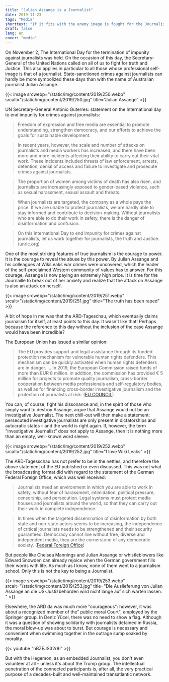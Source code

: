 ```yaml
---
title: "Julian Assange is a Journalist"
date: 2019-11-23
tags: "Media"
shorttext: "If it fits with the enemy image is fought for the Journalist, the Journalist attacks the Western world image of being better he is enemy to politics and media."
draft: false
lang: en
cover: "media"
---
```


On November 2, The International Day for the termination of impunity against journalists was held. On the occasion of this day, the Secretary-General of the United Nations called on all of us to fight for truth and Justice. This also applies in particular to all those whose professional self-image is that of a journalist. State-sanctioned crimes against journalists can hardly be more symbolized these days than with the name of Australian journalist Julian Assange.

{{< image srcwebp="/static/img/content/2019/250.webp" srcalt="/static/img/content/2019/250.jpg" title="Julian Assange" >}}

UN Secretary-General António Guterres: statement on the International day to end impunity for crimes against journalists:

> Freedom of expression and free media are essential to promote understanding, strengthen democracy, and our efforts to achieve the goals for sustainable development.

> In recent years, however, the scale and number of attacks on journalists and media workers has increased, and there have been more and more incidents affecting their ability to carry out their vital work. These incidents included threats of law enforcement, arrests, detention, denial of access and failure to investigate and prosecute crimes against journalists.

> The proportion of women among victims of death has also risen, and journalists are increasingly exposed to gender-based violence, such as sexual harassment, sexual assault and threats.

> When journalists are targeted, the company as a whole pays the price. If we are unable to protect journalists, we are hardly able to stay informed and contribute to decision-making. Without journalists who are able to do their work in safety, there is the danger of disinformation and confusion.

> On this International Day to end impunity for crimes against journalists, let us work together for journalists, the truth and Justice. (unric.org)

One of the most striking features of true journalism is the courage to power. It is the courage to reveal the abuse by this power. By Julian Assange and his colleagues at WikiLeaks war crimes were uncovered, which the leader of the self-proclaimed Western community of values has to answer. For this courage, Assange is now paying an extremely high price. It is time for the Journaille to break out of her anxiety and realize that the attack on Assange is also an attack on herself.

{{< image srcwebp="/static/img/content/2019/251.webp" srcalt="/static/img/content/2019/251.jpg" title="The truth has been raped" >}}

A bit of hope in me was that the ARD-Tageschau, which eventually claims journalism for itself, at least points to this day. It wasn't like that! Perhaps because the reference to this day without the inclusion of the case Assange would have been incredible?

The European Union has issued a similar opinion:

> The EU provides support and legal assistance through its funded protection mechanism for vulnerable human rights defenders. This mechanism can be quickly activated when human rights defenders are in danger. ... In 2019, the European Commission raised funds of more than EUR 8 million.  in addition, the commission has provided € 5 million for projects to promote quality journalism, cross-border cooperation between media professionals and self-regulatory bodies, as well as for financing cross-border investigative journalism and the protection of journalists at risk. ([EU COUNCIL](https://www.consilium.europa.eu/de/press/press-releases/2019/10/31/declaration-by-the-high-representative-on-behalf-of-the-eu-on-the-occasion-of-the-international-day-to-end-impunity-for-crimes-against-journalists-2nd-november-2019/ "Erklärung der Hohen Vertreterin im Namen der EU zum Internationalen Tag zur Beendigung der Straflosigkeit für Verbrechen gegen Journalisten – 2. November 20"))

You can, of course, fight his dissonance and, in the spirit of those who simply want to destroy Assange, argue that Assange would not be an investigative Journalist. The next chill-out will then make a statement: persecuted investigative journalists are only present in dictatorships and autocratic states – and the world is right again. If, however, the term "investigative Journalist” does not apply to Assange, then it is nothing more than an empty, well-known word sleeve.

{{< image srcwebp="/static/img/content/2019/252.webp" srcalt="/static/img/content/2019/252.jpg" title="I love Wiki Leaks" >}}

The ARD-Tagesschau has not prefer to be in the nettles, and therefore the above statement of the EU published or even discussed. This was not what the broadcasting format did with regard to the statement of the German Federal Foreign Office, which was well received:

> Journalists need an environment in which you are able to work in safety, without fear of harassment, intimidation, political pressure, censorship, and persecution. Legal systems must protect media houses and journalists around the world, so that they can carry out their work in complete independence.

> In times when the targeted dissemination of disinformation by both state and non-state actors seems to be increasing, the independence of critical journalists needs to be strengthened and their security guaranteed. Democracy cannot live without free, diverse and independent media, they are the cornerstone of any democratic society. ([Federal Foreign Office](https://www.auswaertiges-amt.de/de/newsroom/tag-straflosigkeit-verbrechen-journalisten/2262502 "Menschenrechtsbeauftragte Kofler zum Internationalen Tag gegen Straflosigkeit für Verbrechen an Journalisten"))

But people like Chelsea Mannings and Julian Assange or whistleblowers like Edward Snowden can already rejoice when the German government fills their words with life. As much as I know, none of them went to a journalism school. Only this is not the key to being a Journalist.

{{< image srcwebp="/static/img/content/2019/253.webp" srcalt="/static/img/content/2019/253.jpg" title="Die Auslieferung von Julian Assange an die US-Justizbehörden wird nicht lange auf sich warten lassen. " >}}

Elsewhere, the ARD da was much more "courageous": however, it was about a recognized member of the” public moral Court", employed by the Springer group. In Deniz Yücel, there was no need to show a flag. Although it was a question of showing solidarity with journalists detained in Russia, the moral blow-up was about to burst. But courage is necessary and convenient when swimming together in the outrage sump soaked by morality.

{{< youtube "hBZEJS32r8I" >}}

But with the Hegemon, as an embedded Journalist, you don't even volunteer at all – unless it's about the Trump group. The intellectual penetration of the connected participants is, after all, the very practical purpose of a decades-built and well-maintained transatlantic network.
